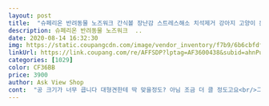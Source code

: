 ```yaml
---
layout: post 
title:  "슈페리온 반려동물 노즈워크 간식볼 장난감 스트레스해소 치석제거 강아지 고양이 분리불안 훈련용, 1개, A타입-민트" 
description: 슈페리온 반려동물 노즈워크  ..
date: 2020-08-14 16:32:30 
img: https://static.coupangcdn.com/image/vendor_inventory/f7b9/6b6cbfdf7d27e3ddeb8d5b844ab8898551781b7802b2c5643fd83be4de83.jpg 
linkUrl: https://link.coupang.com/re/AFFSDP?lptag=AF3600438&subid=ahnPublicAsk&pageKey=1078409459&itemId=2029663223&vendorItemId=70916643129&traceid=V0-113-7ab31fc2fd013343 
categories: [1029] 
color: CF36BB 
price: 3900 
author: Ask View Shop 
cont:  "공 크기가 너무 큽니다 대형견한테 딱 맞을정도? 아님 조금 더 클 정도고요<br/>그리고 간식 작은걸 넣으면 안에 들어가서 꺼내기가 쉽지 않고요 치석제거 효과는 모르겠네요 볼이 너무 커서 볼을 물질않아서요;;<br/>기대감을 가지며 녀석이 가지고 노는 모습을  볼 수 있을까하며<br/>다가와 장난감을 살핀다.<br/><br/>드디어 다가가는 녀석!<br/>무서운지 가지고 놀지 않아요... <br/>.<br/> 공이 좀 말랑한편이아니여서<br/>아무리 눌러봐도 붙질않아요... <br/> 그리고 강아지가<br/>안가지고 노는거같아요 저희는 실패네요... <br/>.<br/><br/>우리집 강아지는 닥스훈드... <br/>.<br/><br/>우리집 닥스가 이 장난감을 본 후 호기심에<br/>유리에다 붙이는데 처음엔 잘 붙다가 반나절 정도 지나니 계속 떨어지더라고요<br/>이 녀석도 사람처럼 신상을 좋아한다.<br/><br/>이번 구매는 실패였구나... <br/> 녀석은 장난감에 호기심을 잃어 버려 나를 째려본다... <br/><br/>일단 튼튼한거같아요 하지만 바닥에 붙지않아요... <br/><br/>저희 애는 중형견이라 공이 커서 줄을 물어 뜯네요<br/>헉!  녀석의 입이 작다... <br/> 볼이 너무 크다... <br/><br/>" 
---
```

